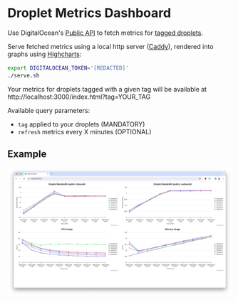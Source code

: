 # Droplet Metrics Dashboard

Use DigitalOcean's [Public API](https://docs.digitalocean.com/reference/api/api-reference/) to fetch metrics for [tagged droplets](https://www.digitalocean.com/blog/droplet-tagging-organize-your-infrastructure).

Serve fetched metrics using a local http server ([Caddy](https://caddyserver.com/docs/)), rendered into graphs using [Highcharts](https://www.highcharts.com/docs/chart-and-series-types/line-chart):

```bash
export DIGITALOCEAN_TOKEN='[REDACTED]'
./serve.sh
```

Your metrics for droplets tagged with a given tag will be available at http://localhost:3000/index.html?tag=YOUR_TAG

Available query parameters:
* `tag` applied to your droplets (MANDATORY)
* `refresh` metrics every X minutes (OPTIONAL)

## Example

![Example Droplet Metrics](example.png)
